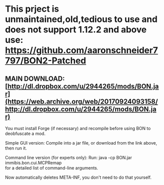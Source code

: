 # This prject is unmaintained,old,tedious to use and does not support 1.12.2 and above use: https://github.com/aaronschneider7797/BON2-Patched

## MAIN DOWNLOAD:[http://dl.dropbox.com/u/2944265/mods/BON.jar](https://web.archive.org/web/20170924093158/http://dl.dropbox.com/u/2944265/mods/BON.jar)

You must install Forge (if necessary) and recompile before using BON to deobfuscate a mod.

Simple GUI version: Compile into a jar file, or download from the link above, then run it.

Command line version (for experts only):
	Run: java -cp BON.jar immibis.bon.cui.MCPRemap <br>
	for a detailed list of command-line arguments.<br>

Now automatically deletes META-INF, you don't need to do that yourself.
